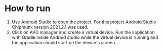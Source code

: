 # How to run
1. Use Android Studio to open the project. For this project Android Studio Chipmunk version 2021.2.1 was used.
2. Click on AVD manager and create a virtual device. Run the application with Gradle inside Android studio while the virtual device is running and the application should start on the device's screen.
